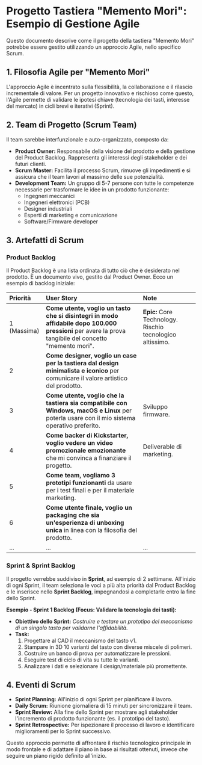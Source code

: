 # Progetto Tastiera "Memento Mori": Esempio di Gestione Agile

Questo documento descrive come il progetto della tastiera "Memento Mori" potrebbe essere gestito utilizzando un approccio Agile, nello specifico Scrum.

## 1. Filosofia Agile per "Memento Mori"

L'approccio Agile è incentrato sulla flessibilità, la collaborazione e il rilascio incrementale di valore. Per un progetto innovativo e rischioso come questo, l'Agile permette di validare le ipotesi chiave (tecnologia dei tasti, interesse del mercato) in cicli brevi e iterativi (Sprint).

## 2. Team di Progetto (Scrum Team)

Il team sarebbe interfunzionale e auto-organizzato, composto da:

*   **Product Owner:** Responsabile della visione del prodotto e della gestione del Product Backlog. Rappresenta gli interessi degli stakeholder e dei futuri clienti.
*   **Scrum Master:** Facilita il processo Scrum, rimuove gli impedimenti e si assicura che il team lavori al massimo delle sue potenzialità.
*   **Development Team:** Un gruppo di 5-7 persone con tutte le competenze necessarie per trasformare le idee in un prodotto funzionante:
    *   Ingegneri meccanici
    *   Ingegneri elettronici (PCB)
    *   Designer industriali
    *   Esperti di marketing e comunicazione
    *   Software/Firmware developer

## 3. Artefatti di Scrum

### Product Backlog

Il Product Backlog è una lista ordinata di tutto ciò che è desiderato nel prodotto. È un documento vivo, gestito dal Product Owner. Ecco un esempio di backlog iniziale:

| Priorità | User Story | Note |
| :--- | :--- | :--- |
| 1 (Massima) | **Come utente, voglio un tasto che si disintegri in modo affidabile dopo 100.000 pressioni** per avere la prova tangibile del concetto "memento mori". | **Epic:** Core Technology. Rischio tecnologico altissimo. |
| 2 | **Come designer, voglio un case per la tastiera dal design minimalista e iconico** per comunicare il valore artistico del prodotto. | |
| 3 | **Come utente, voglio che la tastiera sia compatibile con Windows, macOS e Linux** per poterla usare con il mio sistema operativo preferito. | Sviluppo firmware. |
| 4 | **Come backer di Kickstarter, voglio vedere un video promozionale emozionante** che mi convinca a finanziare il progetto. | Deliverable di marketing. |
| 5 | **Come team, vogliamo 3 prototipi funzionanti** da usare per i test finali e per il materiale marketing. | |
| 6 | **Come utente finale, voglio un packaging che sia un'esperienza di unboxing unica** in linea con la filosofia del prodotto. | |
| ... | ... | ... |

### Sprint & Sprint Backlog

Il progetto verrebbe suddiviso in **Sprint**, ad esempio di 2 settimane. All'inizio di ogni Sprint, il team seleziona le voci a più alta priorità dal Product Backlog e le inserisce nello **Sprint Backlog**, impegnandosi a completarle entro la fine dello Sprint.

**Esempio - Sprint 1 Backlog (Focus: Validare la tecnologia dei tasti):**

*   **Obiettivo dello Sprint:** *Costruire e testare un prototipo del meccanismo di un singolo tasto per validarne l'affidabilità.*
*   **Task:**
    1.  Progettare al CAD il meccanismo del tasto v1.
    2.  Stampare in 3D 10 varianti del tasto con diverse miscele di polimeri.
    3.  Costruire un banco di prova per automatizzare le pressioni.
    4.  Eseguire test di ciclo di vita su tutte le varianti.
    5.  Analizzare i dati e selezionare il design/materiale più promettente.

## 4. Eventi di Scrum

*   **Sprint Planning:** All'inizio di ogni Sprint per pianificare il lavoro.
*   **Daily Scrum:** Riunione giornaliera di 15 minuti per sincronizzare il team.
*   **Sprint Review:** Alla fine dello Sprint per mostrare agli stakeholder l'incremento di prodotto funzionante (es. il prototipo del tasto).
*   **Sprint Retrospective:** Per ispezionare il processo di lavoro e identificare miglioramenti per lo Sprint successivo.

Questo approccio permette di affrontare il rischio tecnologico principale in modo frontale e di adattare il piano in base ai risultati ottenuti, invece che seguire un piano rigido definito all'inizio.

